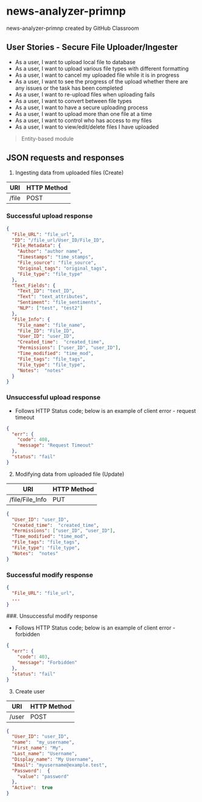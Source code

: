 # news-analyzer-primnp
news-analyzer-primnp created by GitHub Classroom

## User Stories - Secure File Uploader/Ingester
*  As a user, I want to upload local file to database
*  As a user, I want to upload various file types with different formatting
*  As a user, I want to cancel my uploaded file while  it is in progress
*  As a user, I want to see the progress of the upload whether there are any issues or the task has been completed
*  As a user, I want to re-upload files when uploading fails
*  As a user, I want to convert between file types
*  As a user, I want to have a secure uploading process
*  As a user, I want to upload more than one file at a time
*  As a user, I want to control who has access to my files
*  As a user, I want to view/edit/delete files I have uploaded

>  Entity-based module


## JSON requests and responses
1. Ingesting data from uploaded files (Create)

URI  | HTTP Method
------------- | -------------
/file  | POST

### Successful upload response
```JSON
{
  "File_URL": "file_url",
  "ID": "/file_url/User_ID/File_ID",
  "File_Metadata": {
    "Author": "author name",
    "Timestamps": "time_stamps",
    "File_source": "file_source",
    "Original_tags": "original_tags",
    "File_type": "file_type"
  },
  "Text_Fields": {
    "Text_ID": "text_ID",
    "Text": "text_attributes",
    "Sentiment": "file_sentiments",
    "NLP": ["test", "test2"]
  },
  "File_Info": {
    "File_name": "file_name",
    "File_ID": "File_ID",
    "User_ID": "user_ID",
    "Created_time":  "created_time",
    "Permissions": ["user_ID", "user_ID"],
    "Time_modified": "time_mod",
    "File_tags": "file_tags",
    "File_type": "file_type",
    "Notes":  "notes"
  }
}
```

### Unsuccessful upload response
* Follows HTTP Status code; below is an example of client error - request timeout
```JSON
{
  "err": {
    "code": 408,
    "message": "Request Timeout"
  },
  "status": "fail"
}
```

2. Modifying data from uploaded file (Update)

URI  | HTTP Method
------------- | -------------
/file/File_Info | PUT
```JSON
{
  "User_ID": "user_ID",
  "Created_time":  "created_time",
  "Permissions": ["user_ID", "user_ID"],
  "Time_modified": "time_mod",
  "File_tags": "file_tags",
  "File_type": "file_type",
  "Notes":  "notes"
}
```

### Successful modify response
```JSON
{
  "File_URL": "file_url",
  ...
}
```
###. Unsuccessful modify response
* Follows HTTP Status code; below is an example of client error - forbidden
```JSON
{
  "err": {
    "code": 403,
    "message": "Forbidden"
  },
  "status": "fail"
}
```

3. Create user

URI  | HTTP Method
------------- | -------------
/user | POST
```JSON
{
  "User_ID": "user_ID",
  "name":  "my_username",
  "First_name": "My",
  "Last_name": "Username",
  "Display_name": "My Username",
  "Email": "myusername@example.test",
  "Password":  {
    "value": "password"
  },
  "Active":  true
}
```
